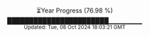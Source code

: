 <p align="center">
⏳Year Progress (76.98 %)<br>
███████████████████████▁▁▁▁▁▁▁ <br>
<sub>Updated: Tue, 08 Oct 2024 18:03:21 GMT</sub>
</p>

